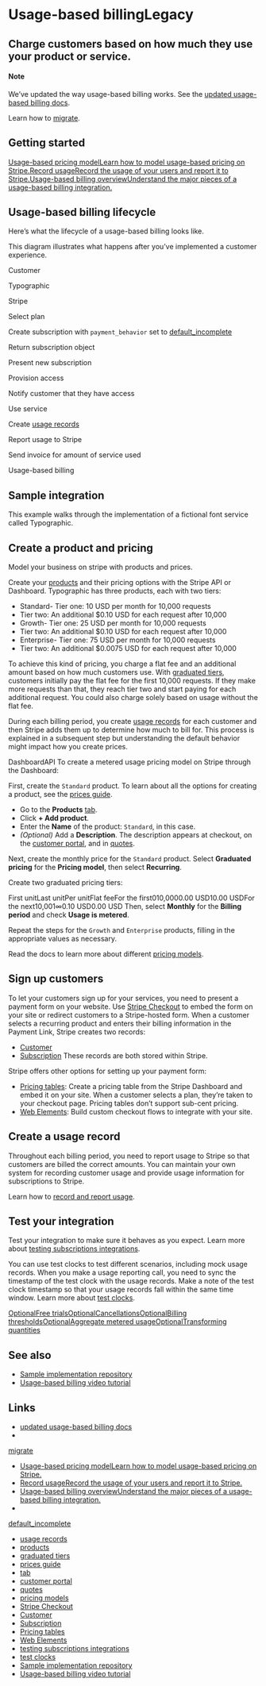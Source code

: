 # Usage-based billingLegacy

## Charge customers based on how much they use your product or service.

#### Note

We’ve updated the way usage-based billing works. See the [updated usage-based
billing docs](https://docs.stripe.com/billing/subscriptions/usage-based).

Learn how to
[migrate](https://docs.stripe.com/billing/subscriptions/usage-based-legacy/migration-guide).

## Getting started

[Usage-based pricing modelLearn how to model usage-based pricing on
Stripe.](https://docs.stripe.com/billing/subscriptions/usage-based-legacy/pricing-models)[Record
usageRecord the usage of your users and report it to
Stripe.](https://docs.stripe.com/billing/subscriptions/usage-based-legacy/recording-usage)[Usage-based
billing overviewUnderstand the major pieces of a usage-based billing
integration.](https://docs.stripe.com/billing/subscriptions/usage-based-legacy#sample-integration)
## Usage-based billing lifecycle

Here’s what the lifecycle of a usage-based billing looks like.

This diagram illustrates what happens after you’ve implemented a customer
experience.

Customer

Typographic

Stripe

Select plan

Create subscription with `payment_behavior` set to
[default_incomplete](https://docs.stripe.com/api/subscriptions/create#create_subscription-payment_behavior)

Return subscription object

Present new subscription

Provision access

Notify customer that they have access

Use service

Create [usage records](https://docs.stripe.com/api/usage_records)

Report usage to Stripe

Send invoice for amount of service used

Usage-based billing
## Sample integration

This example walks through the implementation of a fictional font service called
Typographic.

## Create a product and pricing

Model your business on stripe with products and prices.

Create your [products](https://docs.stripe.com/api/products) and their pricing
options with the Stripe API or Dashboard. Typographic has three products, each
with two tiers:

- Standard- Tier one: 10 USD per month for 10,000 requests
- Tier two: An additional $0.10 USD for each request after 10,000
- Growth- Tier one: 25 USD per month for 10,000 requests
- Tier two: An additional $0.10 USD for each request after 10,000
- Enterprise- Tier one: 75 USD per month for 10,000 requests
- Tier two: An additional $0.0075 USD for each request after 10,000

To achieve this kind of pricing, you charge a flat fee and an additional amount
based on how much customers use. With [graduated
tiers](https://docs.stripe.com/products-prices/pricing-models#graduated-pricing),
customers initially pay the flat fee for the first 10,000 requests. If they make
more requests than that, they reach tier two and start paying for each
additional request. You could also charge solely based on usage without the flat
fee.

During each billing period, you create [usage
records](https://docs.stripe.com/billing/subscriptions/usage-based-legacy/recording-usage)
for each customer and then Stripe adds them up to determine how much to bill
for. This process is explained in a subsequent step but understanding the
default behavior might impact how you create prices.

DashboardAPI
To create a metered usage pricing model on Stripe through the Dashboard:

First, create the `Standard` product. To learn about all the options for
creating a product, see the [prices
guide](https://docs.stripe.com/products-prices/manage-prices#create-product).

- Go to the **Products** [tab](https://dashboard.stripe.com/products).
- Click **+ Add product**.
- Enter the **Name** of the product: `Standard`, in this case.
- *(Optional)* Add a **Description**. The description appears at checkout, on
the [customer portal](https://docs.stripe.com/customer-management), and in
[quotes](https://docs.stripe.com/quotes).

Next, create the monthly price for the `Standard` product. Select **Graduated
pricing** for the **Pricing model**, then select **Recurring**.

Create two graduated pricing tiers:

First unitLast unitPer unitFlat feeFor the first010,0000.00 USD10.00 USDFor the
next10,001∞0.10 USD0.00 USD
Then, select **Monthly** for the **Billing period** and check **Usage is
metered**.

Repeat the steps for the `Growth` and `Enterprise` products, filling in the
appropriate values as necessary.

Read the docs to learn more about different [pricing
models](https://docs.stripe.com/products-prices/pricing-models).

## Sign up customers

To let your customers sign up for your services, you need to present a payment
form on your website. Use [Stripe
Checkout](https://docs.stripe.com/checkout/quickstart) to embed the form on your
site or redirect customers to a Stripe-hosted form. When a customer selects a
recurring product and enters their billing information in the Payment Link,
Stripe creates two records:

- [Customer](https://docs.stripe.com/api/customers/object)
- [Subscription](https://docs.stripe.com/api/subscriptions/object) These records
are both stored within Stripe.

Stripe offers other options for setting up your payment form:

- [Pricing tables](https://docs.stripe.com/payments/checkout/pricing-table):
Create a pricing table from the Stripe Dashboard and embed it on your site. When
a customer selects a plan, they’re taken to your checkout page. Pricing tables
don’t support sub-cent pricing.
- [Web Elements](https://docs.stripe.com/payments/elements): Build custom
checkout flows to integrate with your site.

## Create a usage record

Throughout each billing period, you need to report usage to Stripe so that
customers are billed the correct amounts. You can maintain your own system for
recording customer usage and provide usage information for subscriptions to
Stripe.

Learn how to [record and report
usage](https://docs.stripe.com/billing/subscriptions/usage-based-legacy/recording-usage).

## Test your integration

Test your integration to make sure it behaves as you expect. Learn more about
[testing subscriptions integrations](https://docs.stripe.com/billing/testing).

You can use test clocks to test different scenarios, including mock usage
records. When you make a usage reporting call, you need to sync the timestamp of
the test clock with the usage records. Make a note of the test clock timestamp
so that your usage records fall within the same time window. Learn more about
[test clocks](https://docs.stripe.com/billing/testing/test-clocks).

[OptionalFree
trials](https://docs.stripe.com/billing/subscriptions/usage-based-legacy#trials)[OptionalCancellations](https://docs.stripe.com/billing/subscriptions/usage-based-legacy#cancellations)[OptionalBilling
thresholds](https://docs.stripe.com/billing/subscriptions/usage-based-legacy#thresholds)[OptionalAggregate
metered
usage](https://docs.stripe.com/billing/subscriptions/usage-based-legacy#aggregate-metered-usage)[OptionalTransforming
quantities](https://docs.stripe.com/billing/subscriptions/usage-based-legacy#transforming-quantities)
## See also

- [Sample implementation
repository](https://github.com/stripe-samples/subscription-use-cases/tree/main/usage-based-subscriptions)
- [Usage-based billing video
tutorial](https://www.youtube.com/watch?v=v8cN4pEofy8)

## Links

- [updated usage-based billing
docs](https://docs.stripe.com/billing/subscriptions/usage-based)
-
[migrate](https://docs.stripe.com/billing/subscriptions/usage-based-legacy/migration-guide)
- [Usage-based pricing modelLearn how to model usage-based pricing on
Stripe.](https://docs.stripe.com/billing/subscriptions/usage-based-legacy/pricing-models)
- [Record usageRecord the usage of your users and report it to
Stripe.](https://docs.stripe.com/billing/subscriptions/usage-based-legacy/recording-usage)
- [Usage-based billing overviewUnderstand the major pieces of a usage-based
billing
integration.](https://docs.stripe.com/billing/subscriptions/usage-based-legacy#sample-integration)
-
[default_incomplete](https://docs.stripe.com/api/subscriptions/create#create_subscription-payment_behavior)
- [usage records](https://docs.stripe.com/api/usage_records)
- [products](https://docs.stripe.com/api/products)
- [graduated
tiers](https://docs.stripe.com/products-prices/pricing-models#graduated-pricing)
- [prices
guide](https://docs.stripe.com/products-prices/manage-prices#create-product)
- [tab](https://dashboard.stripe.com/products)
- [customer portal](https://docs.stripe.com/customer-management)
- [quotes](https://docs.stripe.com/quotes)
- [pricing models](https://docs.stripe.com/products-prices/pricing-models)
- [Stripe Checkout](https://docs.stripe.com/checkout/quickstart)
- [Customer](https://docs.stripe.com/api/customers/object)
- [Subscription](https://docs.stripe.com/api/subscriptions/object)
- [Pricing tables](https://docs.stripe.com/payments/checkout/pricing-table)
- [Web Elements](https://docs.stripe.com/payments/elements)
- [testing subscriptions integrations](https://docs.stripe.com/billing/testing)
- [test clocks](https://docs.stripe.com/billing/testing/test-clocks)
- [Sample implementation
repository](https://github.com/stripe-samples/subscription-use-cases/tree/main/usage-based-subscriptions)
- [Usage-based billing video
tutorial](https://www.youtube.com/watch?v=v8cN4pEofy8)